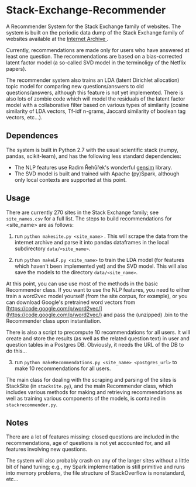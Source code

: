 # Stack-Exchange-Recommender

A Recommender System for the Stack Exchange family of websites. The system is built on the periodic data dump of the Stack Exchange family of websites available at the [Internet Archive ](https://archive.org/details/stackexchange). 

Currently, recommendations are made only for users who have answered at least one question. The recommendations are based on a bias-corrected latent factor model (a so-called SVD model in the terminoligy of the Netflix papers). 

The recommender system also trains an LDA (latent Dirichlet allocation) topic model for comparing new questions/answers to old questions/answers, although this feature is not yet implemented. There is also lots of zombie code which will model the residuals of the latent factor model with a collaborative filter based on various types of similarity (cosine similarity of LDA vectors, Tf-idf n-grams, Jaccard similarity of boolean tag vectors, etc...).

## Dependences

The system is built in Python 2.7 with the usual scientific stack (numpy, pandas, scikit-learn), and has the following less standard dependencies:

- The NLP features use Radim Řehůřek's wonderful [gensim](https://radimrehurek.com/gensim/index.html) library.
- The SVD model is built and trained with Apache (py)Spark, although only local contexts are supported at this point. 

## Usage

There are currently 270 sites in the Stack Exchange family; see `site_names.csv` for a full list. The steps to build recommendations for <site_name> are as follows:

1. run `python makesite.py <site_name>` . This will scrape the data from the internet archive and parse it into pandas dataframes in the local subdirectory `data/<site_name>`.

2. run `python makeLF.py <site_name>` to train the LDA model (for features which haven't been implemented yet) and the SVD model. This will also save the models to the directory `data/<site_name>`.

At this point, you can use use most of the methods in the basic Recommender class. If you want to use the NLP features, you need to either train a word2vec model yourself (from the site corpus, for example), or you can download Google's pretrained word vectors from [https://code.google.com/p/word2vec/](https://code.google.com/p/word2vec/) and pass the (unzipped) .bin to the Recommender class upon instantiation.

There is also a script to precompute 10 recommendations for all users. It will create and store the results (as well as the related question text) in user and question tables in a Postgres DB. Obviously, it needs the URL of the DB to do this...

3. run `python makeRecommendations.py <site_name> <postgres_url>` to make 10 recommendations for all users.

The main class for dealing with the scraping and parsing of the sites is StackSite (in `stacksite.py`), and the main Recommender class, which includes various methods for making and retrieving recommendations as well as training various components of the models, is contained in `stackrecommender.py`.

## Notes

There are a lot of features missing: closed questions are included in the recommendations, age of questions is not yet accounted for, and all features involving new questions.

The system will also probably crash on any of the larger sites without a little bit of hand tuning; e.g., my Spark implementation is still primitive and runs into memory problems, the file structure of StackOverflow is nonstandard, etc...
